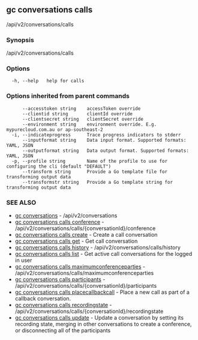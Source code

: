 ## gc conversations calls

/api/v2/conversations/calls

### Synopsis

/api/v2/conversations/calls

### Options

```
  -h, --help   help for calls
```

### Options inherited from parent commands

```
      --accesstoken string    accessToken override
      --clientid string       clientId override
      --clientsecret string   clientSecret override
      --environment string    environment override. E.g. mypurecloud.com.au or ap-southeast-2
  -i, --indicateprogress      Trace progress indicators to stderr
      --inputformat string    Data input format. Supported formats: YAML, JSON
      --outputformat string   Data output format. Supported formats: YAML, JSON
  -p, --profile string        Name of the profile to use for configuring the cli (default "DEFAULT")
      --transform string      Provide a Go template file for transforming output data
      --transformstr string   Provide a Go template string for transforming output data
```

### SEE ALSO

* [gc conversations](gc_conversations.html)	 - /api/v2/conversations
* [gc conversations calls conference](gc_conversations_calls_conference.html)	 - /api/v2/conversations/calls/{conversationId}/conference
* [gc conversations calls create](gc_conversations_calls_create.html)	 - Create a call conversation
* [gc conversations calls get](gc_conversations_calls_get.html)	 - Get call conversation
* [gc conversations calls history](gc_conversations_calls_history.html)	 - /api/v2/conversations/calls/history
* [gc conversations calls list](gc_conversations_calls_list.html)	 - Get active call conversations for the logged in user
* [gc conversations calls maximumconferenceparties](gc_conversations_calls_maximumconferenceparties.html)	 - /api/v2/conversations/calls/maximumconferenceparties
* [gc conversations calls participants](gc_conversations_calls_participants.html)	 - /api/v2/conversations/calls/{conversationId}/participants
* [gc conversations calls placecallbackcall](gc_conversations_calls_placecallbackcall.html)	 - Place a new call as part of a callback conversation.
* [gc conversations calls recordingstate](gc_conversations_calls_recordingstate.html)	 - /api/v2/conversations/calls/{conversationId}/recordingstate
* [gc conversations calls update](gc_conversations_calls_update.html)	 - Update a conversation by setting its recording state, merging in other conversations to create a conference, or disconnecting all of the participants


